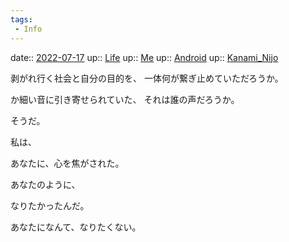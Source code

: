 ```yaml
---
tags:
 - Info
---
```


date:: [2022-07-17](Daily_Note/2022-07-17.md)
up:: [Life](../Bar/Novel/Chaos/Life.md)
up:: [Me](../Bar/Novel/Chaos/Me.md)
up:: [Android](../Bar/Novel/Topics/Android.md)
up:: [Kanami_Nijo](../Bar/Novel/Nacaria/Kanami_Nijo.md)

剥がれ行く社会と自分の目的を、
一体何が繋ぎ止めていただろうか。

か細い音に引き寄せられていた、
それは誰の声だろうか。

そうだ。

私は、

あなたに、心を焦がされた。

あなたのように、

なりたかったんだ。


あなたになんて、なりたくない。